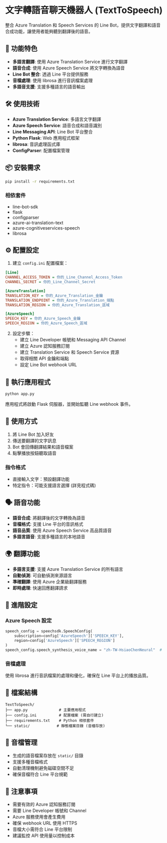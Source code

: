 # 文字轉語音聊天機器人 (TextToSpeech)

整合 Azure Translation 和 Speech Services 的 Line Bot，提供文字翻譯和語音合成功能，讓使用者能夠聽到翻譯後的語音。

## 🚀 功能特色

- **多語言翻譯**: 使用 Azure Translation Service 進行文字翻譯
- **語音合成**: 使用 Azure Speech Service 將文字轉換為語音
- **Line Bot 整合**: 透過 Line 平台提供服務
- **音檔處理**: 使用 librosa 進行音訊檔案處理
- **多語音支援**: 支援多種語言的語音輸出

## 🛠️ 使用技術

- **Azure Translation Service**: 多語言文字翻譯
- **Azure Speech Service**: 語音合成和語音識別
- **Line Messaging API**: Line Bot 平台整合
- **Python Flask**: Web 應用程式框架
- **librosa**: 音訊處理函式庫
- **ConfigParser**: 配置檔案管理

## 📦 安裝需求

```bash
pip install -r requirements.txt
```

### 相依套件
- line-bot-sdk
- flask
- configparser
- azure-ai-translation-text
- azure-cognitiveservices-speech
- librosa

## ⚙️ 配置設定

1. 建立 `config.ini` 配置檔案：

```ini
[Line]
CHANNEL_ACCESS_TOKEN = 你的_Line_Channel_Access_Token
CHANNEL_SECRET = 你的_Line_Channel_Secret

[AzureTranslation]
TRANSLATION_KEY = 你的_Azure_Translation_金鑰
TRANSLATION_ENDPOINT = 你的_Azure_Translation_端點
TRANSLATION_REGION = 你的_Azure_Translation_區域

[AzureSpeech]
SPEECH_KEY = 你的_Azure_Speech_金鑰
SPEECH_REGION = 你的_Azure_Speech_區域
```

2. 設定步驟：
   - 建立 Line Developer 帳號和 Messaging API Channel
   - 建立 Azure 認知服務訂閱
   - 建立 Translation Service 和 Speech Service 資源
   - 取得相關 API 金鑰和端點
   - 設定 Line Bot webhook URL

## 🚀 執行應用程式

```bash
python app.py
```

應用程式將啟動 Flask 伺服器，並開始監聽 Line webhook 事件。

## 💬 使用方式

1. 將 Line Bot 加入好友
2. 傳送要翻譯的文字訊息
3. Bot 會回傳翻譯結果和語音檔案
4. 點擊播放按鈕聽取語音

### 指令格式
- 直接輸入文字：預設翻譯功能
- 特定指令：可能支援語言選擇 (詳見程式碼)

## 🗣️ 語音功能

- **語音合成**: 將翻譯後的文字轉換為語音
- **音檔格式**: 支援 Line 平台的音訊格式
- **語音品質**: 使用 Azure Speech Service 高品質語音
- **多語言語音**: 支援多種語言的本地語音

## 🌍 翻譯功能

- **多語言支援**: 支援 Azure Translation Service 的所有語言
- **自動偵測**: 可自動偵測來源語言
- **準確翻譯**: 使用 Azure 企業級翻譯服務
- **即時處理**: 快速回應翻譯請求

## 🔧 進階設定

### Azure Speech 設定
```python
speech_config = speechsdk.SpeechConfig(
    subscription=config['AzureSpeech']['SPEECH_KEY'], 
    region=config['AzureSpeech']['SPEECH_REGION']
)
speech_config.speech_synthesis_voice_name = "zh-TW-HsiaoChenNeural"  # 可調整語音
```

### 音檔處理
使用 librosa 進行音訊檔案的處理和優化，確保在 Line 平台上的播放品質。

## 📁 檔案結構

```
TextToSpeech/
├── app.py              # 主要應用程式
├── config.ini          # 配置檔案 (需自行建立)
├── requirements.txt    # Python 相依套件
└── static/            # 靜態檔案目錄 (音檔存放)
```

## 🎵 音檔管理

- 生成的語音檔案存放在 `static/` 目錄
- 支援多種音檔格式
- 自動清理機制避免磁碟空間不足
- 確保音檔符合 Line 平台規範

## 📝 注意事項

- 需要有效的 Azure 認知服務訂閱
- 需要 Line Developer 帳號和 Channel
- Azure 服務使用會產生費用
- 確保 webhook URL 使用 HTTPS
- 音檔大小需符合 Line 平台限制
- 建議監控 API 使用量以控制成本